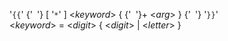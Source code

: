 <div>

'`{{`' {'` `'} [ '`*`' ] &lt;*keyword*&gt; { {'` `'}+ &lt;*arg*&gt; } {'` `'} '`}}`'</br>
&lt;*keyword*&gt; = &lt;*digit*&gt; { &lt;*digit*&gt; | &lt;*letter*&gt; }</br>
</div>
